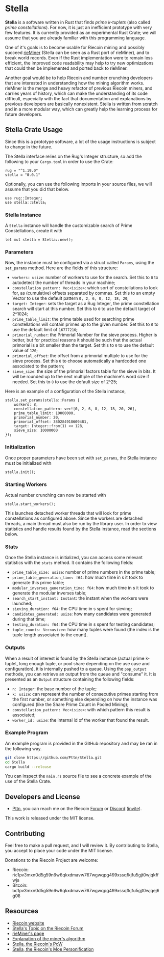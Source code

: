 # Stella

**Stella** is a software written in Rust that finds *prime k-tuplets* (also called *prime constellations*). For now, it is just an inefficient prototype with very few features. It is currently provided as an experimental Rust Crate; we will assume that you are already familiar with this programming language.

One of it's goals is to become usable for Riecoin mining and possibly succeed [rieMiner](https://riecoin.dev/en/rieMiner) (Stella can be seen as a Rust port of rieMiner), and to break world records. Even if the Rust implementation were to remain less efficient, the improved code readability may help to try new optimizations that could then be implemented and ported back to rieMiner.

Another goal would be to help Riecoin and number crunching developers that are interested in understanding how the mining algorithm works. rieMiner is the merge and heavy refactor of previous Riecoin miners, and carries years of history, which can make the understanding of its code difficult, especially with the fact that documentation and explanations by previous developers are basically nonexistent. Stella is written from scratch and in a more modular way, which can greatly help the learning process for future developers.

## Stella Crate Usage

Since this is a prototype software, a lot of the usage instructions is subject to change in the future.

The Stella interface relies on the Rug's Integer structure, so add the following to your `Cargo.toml` in order to use the Crate:

```
rug = "^1.19.0"
stella = "0.0.1"
```

Optionally, you can use the following imports in your source files, we will assume that you did that below.

```
use rug::Integer;
use stella::Stella;
```

### Stella Instance

A `Stella` instance will handle the customizable search of Prime Constellations, create it with

```
let mut stella = Stella::new();
```

### Parameters

Now, the instance must be configured via a struct called `Params`, using the `set_params` method. Here are the fields of this structure:

* `workers: usize`: number of workers to use for the search. Set this to `0` to autodetect the number of threads in your machine;
* `constellation_pattern: Vec<isize>`: which sort of constellations to look for, as (cumulative) offsets separated by commas. Set this to an empty Vector to use the default pattern `0, 2, 6, 8, 12, 18, 20`;
* `target: Integer`: sets the target as a Rug Integer, the prime constellation search will start at this number. Set this to `0` to use the default target of 2^1024;
* `prime_table_limit`: the prime table used for searching prime constellations will contain primes up to the given number. Set this to `0` to use the default limit of `16777216`;
* `primorial_number`: the Primorial Number for the sieve process. Higher is better, but for practical reasons it should be such that the actual primorial is a bit smaller than the target. Set this to `0` to use the default value of `120`;
* `primorial_offset`: the offset from a primorial multiple to use for the sieve process. Set this `0` to choose automatically a hardcoded one associated to the pattern;
* `sieve_size`: the size of the primorial factors table for the sieve in bits. It will be rounded up to the next multiple of the machine's word size if needed. Set this to `0` to use the default size of 2^25;

Here is an example of a configuration of the Stella instance,

```
stella.set_params(stella::Params {
	workers: 8,
	constellation_pattern: vec![0, 2, 6, 8, 12, 18, 20, 26],
	prime_table_limit: 10000000,
	primorial_number: 20,
	primorial_offset: 380284918609481,
	target: Integer::from(1) << 128,
	sieve_size: 10000000
});
```

### Initialization

Once proper parameters have been set with `set_params`, the Stella instance must be initialized with

```
stella.init();
```

### Starting Workers

Actual number crunching can now be started with

```
stella.start_workers();
```

This launches detached worker threads that will look for prime constellations as configured above. Since the workers are detached threads, a main thread must also be run by the library user. In order to view statistics and handle results found by the Stella instance, read the sections below.

### Stats

Once the Stella instance is initialized, you can access some relevant statistics with the `stats` method. It contains the following fields:

* `prime_table_size: usize`: number of prime numbers in the prime table;
* `prime_table_generation_time: f64`: how much time in s it took to generate this prime table;
* `modular_inverses_generation_time: f64`: how much time in s it took to generate the modular inverses table;
* `search_start_instant: Instant`: the instant when the workers were launched;
* `sieving_duration: f64`: the CPU time in s spent for sieving;
* `candidates_generated: usize`: how many candidates were generated during that time;
* `testing_duration: f64`: the CPU time in s spent for testing candidates;
* `tuple_counts: Vec<usize>`: how many tuples were found (the index is the tuple length associated to the count).

### Outputs

When a result of interest is found by the Stella instance (actual prime k-tuplet, long enough tuple, or pool share depending on the use case and configuration), it is internally pushed to a queue. Using the `pop_output` methode, you can retrieve an output from the queue and "consume" it. It is presented as an `Output` structure containing the following fields:

* `n: Integer`: the base number of the tuple;
* `k: usize`: can represent the number of consecutive primes starting from the first number, or something else depending on how the instance was configured (like the Share Prime Count in Pooled Mining);
* `constellation_pattern: Vec<isize>`: with which pattern this result is associated;
* `worker_id: usize`: the internal id of the worker that found the result.

### Example Program

An example program is provided in the GitHub repository and may be ran in the following way.

```bash
git clone https://github.com/Pttn/Stella.git
cd Stella
cargo build --release
```

You can inspect the `main.rs` source file to see a concrete example of the use of the Stella Crate.

## Developers and License

* [Pttn](https://github.com/Pttn), you can reach me on the Riecoin [Forum](https://forum.riecoin.dev/) or [Discord](https://discordapp.com/channels/525275069946003457) ([invite](https://discord.gg/2sJEayC)).

This work is released under the MIT license.

## Contributing

Feel free to make a pull request, and I will review it. By contributing to Stella, you accept to place your code under the MIT license.

Donations to the Riecoin Project are welcome:

* Riecoin: ric1pv3mxn0d5g59n6w6qkxdmavw767wgwqpg499xssqfkjfu5gjt0wjqkffwja
* Bitcoin: bc1pv3mxn0d5g59n6w6qkxdmavw767wgwqpg499xssqfkjfu5gjt0wjqej6g08

## Resources

* [Riecoin website](https://Riecoin.dev/)
* [Stella's Topic on the Riecoin Forum](https://forum.riecoin.dev/viewtopic.php?t=114)
* [rieMiner's page](https://riecoin.dev/en/rieMiner)
* [Explanation of the miner's algorithm](https://riecoin.dev/en/Mining_Algorithm)
* [Stella, the Riecoin's PoW](https://riecoin.dev/en/Stella)
* [Stella, the Riecoin's Moe Personification](https://os-tans.moe/wiki/Stella)
